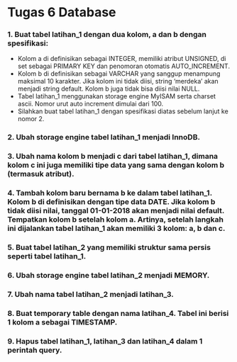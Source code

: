 # Tugas 6 Database

### 1. Buat tabel latihan_1 dengan dua kolom, a dan b dengan spesifikasi:

- Kolom a di definisikan sebagai INTEGER, memiliki atribut UNSIGNED, di set sebagai PRIMARY KEY dan penomoran otomatis AUTO_INCREMENT.
- Kolom b di definisikan sebagai VARCHAR yang sanggup menampung maksimal 10 karakter. Jika kolom ini tidak diisi, string ‘merdeka’ akan menjadi string default. Kolom b juga tidak bisa diisi nilai NULL.
- Tabel latihan_1 menggunakan storage engine MyISAM serta charset ascii. Nomor urut auto increment dimulai dari 100.
- Silahkan buat tabel latihan_1 dengan spesifikasi diatas sebelum lanjut ke nomor 2.

### 2. Ubah storage engine tabel latihan_1 menjadi InnoDB.
### 3. Ubah nama kolom b menjadi c dari tabel latihan_1, dimana kolom c ini juga memiliki tipe data yang sama dengan kolom b (termasuk atribut).
### 4. Tambah kolom baru bernama b ke dalam tabel latihan_1. Kolom b di definisikan dengan tipe data DATE. Jika kolom b tidak diisi nilai, tanggal 01-01-2018 akan menjadi nilai default. Tempatkan kolom b setelah kolom a. Artinya, setelah langkah ini dijalankan tabel latihan_1 akan memiliki 3 kolom: a, b dan c.
### 5. Buat tabel latihan_2 yang memiliki struktur sama persis seperti tabel latihan_1.
### 6. Ubah storage engine tabel latihan_2 menjadi MEMORY.
### 7. Ubah nama tabel latihan_2 menjadi latihan_3.
### 8. Buat temporary table dengan nama latihan_4. Tabel ini berisi 1 kolom a sebagai TIMESTAMP.
### 9. Hapus tabel latihan_1, latihan_3 dan latihan_4 dalam 1 perintah query.
